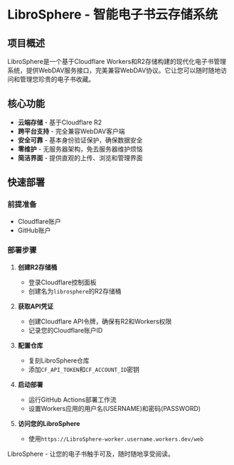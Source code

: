 # LibroSphere - 智能电子书云存储系统

## 项目概述

LibroSphere是一个基于Cloudflare Workers和R2存储构建的现代化电子书管理系统，提供WebDAV服务接口，完美兼容WebDAV协议。它让您可以随时随地访问和管理您珍贵的电子书收藏。

## 核心功能

- **云端存储** - 基于Cloudflare R2
- **跨平台支持** - 完全兼容WebDAV客户端
- **安全可靠** - 基本身份验证保护，确保数据安全
- **零维护** - 无服务器架构，免去服务器维护烦恼
- **简洁界面** - 提供直观的上传、浏览和管理界面


## 快速部署

### 前提准备

- Cloudflare账户
- GitHub账户

### 部署步骤

1. **创建R2存储桶**
   - 登录Cloudflare控制面板
   - 创建名为`librosphere`的R2存储桶

2. **获取API凭证**
   - 创建Cloudflare API令牌，确保有R2和Workers权限
   - 记录您的Cloudflare账户ID

3. **配置仓库**
   - 复刻LibroSphere仓库
   - 添加`CF_API_TOKEN`和`CF_ACCOUNT_ID`密钥

4. **启动部署**
   - 运行GitHub Actions部署工作流
   - 设置Workers应用的用户名(USERNAME)和密码(PASSWORD)

5. **访问您的LibroSphere**
   - 使用`https://LibroSphere-worker.username.workers.dev/web`

LibroSphere - 让您的电子书触手可及，随时随地享受阅读。
